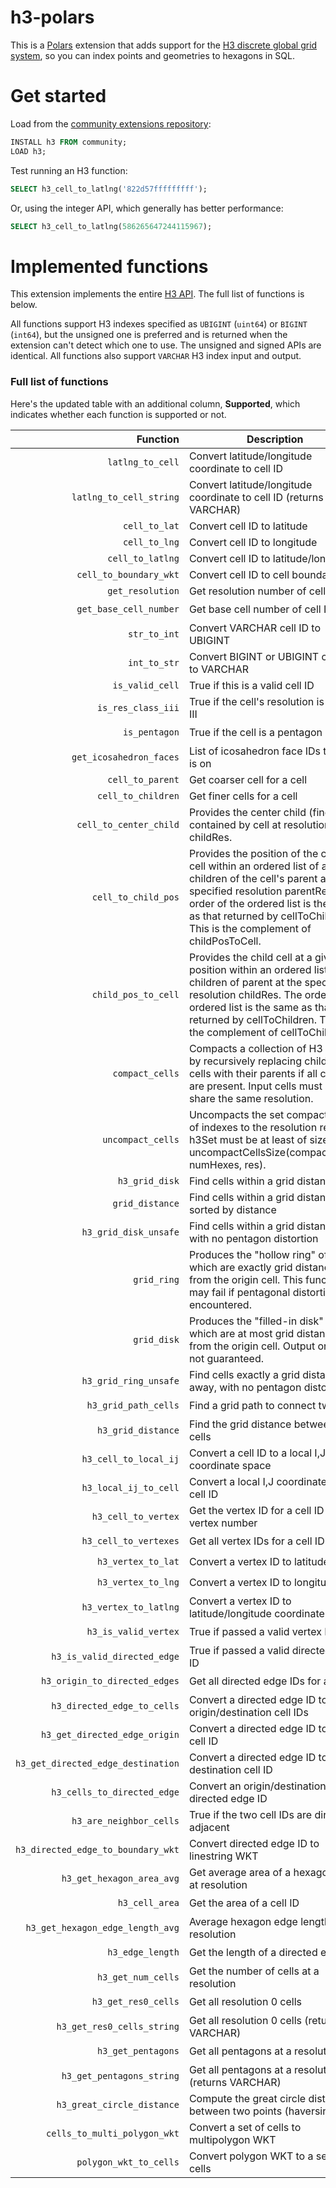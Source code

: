 # h3-polars

This is a [Polars](https://docs.pola.rs/) extension that adds support for the [H3 discrete global grid system](https://github.com/uber/h3/), so you can index points and geometries to hexagons in SQL.

# Get started

Load from the [community extensions repository](https://community-extensions.duckdb.org/extensions/h3.html):
```SQL
INSTALL h3 FROM community;
LOAD h3;
```

Test running an H3 function:
```SQL
SELECT h3_cell_to_latlng('822d57fffffffff');
```

Or, using the integer API, which generally has better performance:
```SQL
SELECT h3_cell_to_latlng(586265647244115967);
```

# Implemented functions

This extension implements the entire [H3 API](https://h3geo.org/docs/api/indexing). The full list of functions is below.

All functions support H3 indexes specified as `UBIGINT` (`uint64`) or `BIGINT` (`int64`),
but the unsigned one is preferred and is returned when the extension can't detect which
one to use. The unsigned and signed APIs are identical. All functions also support
`VARCHAR` H3 index input and output.

### Full list of functions

Here's the updated table with an additional column, **Supported**, which indicates whether each function is supported or not.  

| Function | Description | Supported|
| --: | --- | ---|
| `latlng_to_cell` | Convert latitude/longitude coordinate to cell ID | ✅|
| `latlng_to_cell_string` | Convert latitude/longitude coordinate to cell ID (returns VARCHAR) | ✅ |
| `cell_to_lat` | Convert cell ID to latitude | ✅ |
| `cell_to_lng` | Convert cell ID to longitude | ✅ |
| `cell_to_latlng` | Convert cell ID to latitude/longitude | ✅ |
| `cell_to_boundary_wkt` | Convert cell ID to cell boundary | 🛑 |
| `get_resolution` | Get resolution number of cell ID | 🚧 |
| `get_base_cell_number` | Get base cell number of cell ID | 🕥|
| `str_to_int` | Convert VARCHAR cell ID to UBIGINT | 🚧 |
| `int_to_str` | Convert BIGINT or UBIGINT cell ID to VARCHAR | 🚧 |
| `is_valid_cell` | True if this is a valid cell ID | 🚧 |
| `is_res_class_iii` | True if the cell's resolution is class III | 🕥|
| `is_pentagon` | True if the cell is a pentagon | 🕥|
| `get_icosahedron_faces` | List of icosahedron face IDs the cell is on | 🕥|
| `cell_to_parent` | Get coarser cell for a cell | 🚧 |
| `cell_to_children` | Get finer cells for a cell | 🚧 |
| `cell_to_center_child` | Provides the center child (finer) cell contained by cell at resolution childRes. | 🕥|
| `cell_to_child_pos` | Provides the position of the child cell within an ordered list of all children of the cell's parent at the specified resolution parentRes. The order of the ordered list is the same as that returned by cellToChildren. This is the complement of childPosToCell. | 🕥|
| `child_pos_to_cell` | Provides the child cell at a given position within an ordered list of all children of parent at the specified resolution childRes. The order of the ordered list is the same as that returned by cellToChildren. This is the complement of cellToChildPos. | 🕥|
| `compact_cells` | Compacts a collection of H3 cells by recursively replacing children cells with their parents if all children are present. Input cells must all share the same resolution. | 🕥|
| `uncompact_cells` | Uncompacts the set compactedSet of indexes to the resolution res. h3Set must be at least of size uncompactCellsSize(compactedSet, numHexes, res). | 🕥|
| `h3_grid_disk` | Find cells within a grid distance | 🚧 |
| `grid_distance` | Find cells within a grid distance, sorted by distance | 🕥|
| `h3_grid_disk_unsafe` | Find cells within a grid distance, with no pentagon distortion | 🕥|
| `grid_ring` | Produces the "hollow ring" of cells which are exactly grid distance k from the origin cell. This function may fail if pentagonal distortion is encountered. | 🕥|
| `grid_disk` | Produces the "filled-in disk" of cells which are at most grid distance k from the origin cell. Output order is not guaranteed. | 🕥|
| `h3_grid_ring_unsafe` | Find cells exactly a grid distance away, with no pentagon distortion | 🕥|
| `h3_grid_path_cells` | Find a grid path to connect two cells | 🕥|
| `h3_grid_distance` | Find the grid distance between two cells | 🕥|
| `h3_cell_to_local_ij` | Convert a cell ID to a local I,J coordinate space | 🕥|
| `h3_local_ij_to_cell` | Convert a local I,J coordinate to a cell ID | 🕥|
| `h3_cell_to_vertex` | Get the vertex ID for a cell ID and vertex number | 🕥|
| `h3_cell_to_vertexes` | Get all vertex IDs for a cell ID | 🕥|
| `h3_vertex_to_lat` | Convert a vertex ID to latitude | 🕥|
| `h3_vertex_to_lng` | Convert a vertex ID to longitude | 🕥|
| `h3_vertex_to_latlng` | Convert a vertex ID to latitude/longitude coordinate | 🕥|
| `h3_is_valid_vertex` | True if passed a valid vertex ID | 🕥|
| `h3_is_valid_directed_edge` | True if passed a valid directed edge ID | 🕥|
| `h3_origin_to_directed_edges` | Get all directed edge IDs for a cell ID | 🕥|
| `h3_directed_edge_to_cells` | Convert a directed edge ID to origin/destination cell IDs | 🕥|
| `h3_get_directed_edge_origin` | Convert a directed edge ID to origin cell ID | 🕥|
| `h3_get_directed_edge_destination` | Convert a directed edge ID to destination cell ID | 🕥|
| `h3_cells_to_directed_edge` | Convert an origin/destination pair to directed edge ID | 🕥|
| `h3_are_neighbor_cells` | True if the two cell IDs are directly adjacent | 🕥|
| `h3_directed_edge_to_boundary_wkt` | Convert directed edge ID to linestring WKT | 🛑 |
| `h3_get_hexagon_area_avg` | Get average area of a hexagon cell at resolution | 🕥|
| `h3_cell_area` | Get the area of a cell ID | 🕥|
| `h3_get_hexagon_edge_length_avg` | Average hexagon edge length at resolution | 🕥|
| `h3_edge_length` | Get the length of a directed edge ID | 🕥|
| `h3_get_num_cells` | Get the number of cells at a resolution | 🕥|
| `h3_get_res0_cells` | Get all resolution 0 cells | 🕥|
| `h3_get_res0_cells_string` | Get all resolution 0 cells (returns VARCHAR) | 🕥|
| `h3_get_pentagons` | Get all pentagons at a resolution | 🕥|
| `h3_get_pentagons_string` | Get all pentagons at a resolution (returns VARCHAR) | 🕥|
| `h3_great_circle_distance` | Compute the great circle distance between two points (haversine) | 🕥|
| `cells_to_multi_polygon_wkt` | Convert a set of cells to multipolygon WKT | 🛑 |
| `polygon_wkt_to_cells` | Convert polygon WKT to a set of cells | 🛑 |
